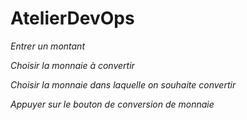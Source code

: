 # AtelierDevOps
 
*Entrer un montant*

*Choisir la monnaie à convertir*

*Choisir la monnaie dans laquelle on souhaite convertir* 

*Appuyer sur le bouton de conversion de monnaie*
